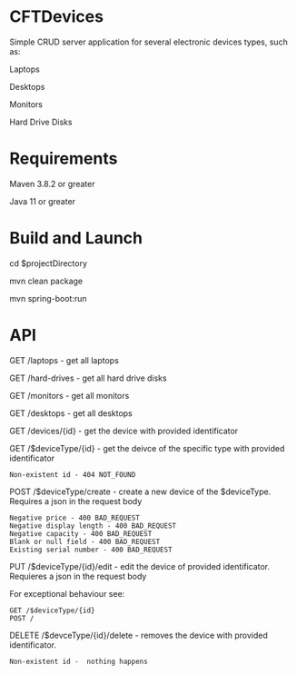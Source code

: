 # CFTDevices

 Simple CRUD server application for several electronic devices types, such as:
 
 Laptops
 
 Desktops
 
 Monitors
 
 Hard Drive Disks
  
# Requirements

Maven 3.8.2 or greater

Java 11 or greater

# Build and Launch

cd $projectDirectory

mvn clean package

mvn spring-boot:run

# API

GET /laptops - get all laptops

GET /hard-drives - get all hard drive disks

GET /monitors - get all monitors

GET /desktops - get all desktops

GET /devices/{id} - get the device with provided identificator


GET /$deviceType/{id} - get the deivce of the specific type with provided identificator

    Non-existent id - 404 NOT_FOUND
    
POST /$deviceType/create - create a new device of the $deviceType. Requires a json in the request body

    Negative price - 400 BAD_REQUEST
    Negative display length - 400 BAD_REQUEST
    Negative capacity - 400 BAD_REQUEST
    Blank or null field - 400 BAD_REQUEST
    Existing serial number - 400 BAD_REQUEST

PUT /$deviceType/{id}/edit  -  edit the device of provided identificator. Requieres a json in the request body

For exceptional behaviour see:

    GET /$deviceType/{id} 
    POST /
DELETE /$devceType/{id}/delete - removes the device with provided identificator.

    Non-existent id -  nothing happens

